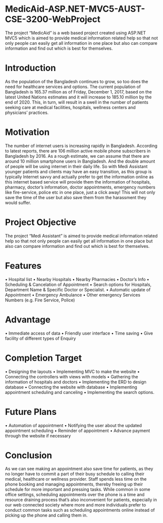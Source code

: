 # MedicAid-ASP.NET-MVC5-AUST-CSE-3200-WebProject

The project “MedicAid” is a web based project created using ASP.NET MVC5 which is aimed to provide medical information related help so that not only people can easily get all information in one place but also can compare information and find out which is best for themselves.

# Introduction

As the population of the Bangladesh continues to grow, so too does the need for healthcare services and options. The current population of Bangladesh is 165.37 million as of Friday, December 1, 2017, based on the latest United Nations estimates and it will increase to 185.10 million by the end of 2020. This, in turn, will result in a swell in the number of patients seeking care at medical facilities, hospitals, wellness centers and physicians’ practices.

# Motivation
The number of internet users is increasing rapidly in Bangladesh. According to latest reports, there are 106 million active mobile phone subscribers in Bangladesh by 2016. As a rough estimate, we can assume that there are around 10 million smartphone users in Bangladesh. And the double amount of people will be using internet in their daily life. So with Medi Assistant younger patients and clients may have an easy transition, as this group is typically Internet savvy and actually prefer to get the information online as this internet based service will provide them the information of hospitals, pharmacy, doctor’s information, doctor appointments, emergency numbers like fire-service, police etc in one place, just a click away! This will not only save the time of the user but also save them from the harassment they would suffer.

# Project Objective
The project “Medi Assistant” is aimed to provide medical information related help so that not only people can easily get all information in one place but also can compare information and find out which is best for themselves.

# Features
•	Hospital list
•	Nearby Hospitals
•	Nearby Pharmacies 
•	Doctor’s Info
•	Scheduling & Cancelation of Appointment
•	Search options for Hospitals, Department Name & Specific Doctor or Specialist. 
•	Automatic update of Appointment
•	Emergency Ambulance
•	Other emergency Services Numbers (e.g. Fire Service, Police)


# Advantage
•	Immediate access of data
•	Friendly user interface
•	Time saving
•	Give facility of different types of Enquiry

# Completion Target
•	Designing the layouts
•	Implementing MVC to make the website
•	Connecting the controllers with views with models
•	Gathering the information of hospitals and doctors
•	Implementing the ERD to design database
•	Connecting the website with database
•	Implementing appointment scheduling and canceling
•	Implementing the search options.


# Future Plans
•	Automation of appointment
•	Notifying the user about the updated appointment scheduling
•	Reminder of appointment
•	Advance payment through the website if necessary 

# Conclusion
As we can see making an appointment also save time for patients, as they no longer have to commit a part of their busy schedule to calling their medical, healthcare or wellness provider. Staff spends less time on the phone booking and managing appointments, thereby freeing up their schedule for more important and pressing tasks. While common in some office settings, scheduling appointments over the phone is a time and resource draining process that’s also inconvenient for patients, especially in our web connected society where more and more individuals prefer to conduct common tasks such as scheduling appointments online instead of picking up the phone and calling them in.

